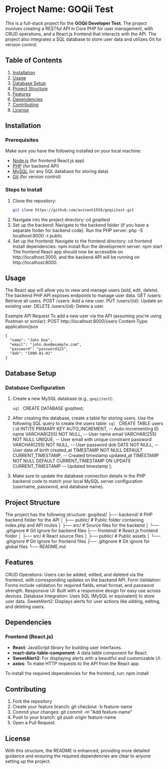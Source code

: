 # Project Name: GOQii Test

This is a full-stack project for the **GOQii Developer Test**. The project involves creating a RESTful API in Core PHP for user management, with CRUD operations, and a React.js frontend that interacts with the API. The project also integrates a SQL database to store user data and utilizes Git for version control.

## Table of Contents
1. [Installation](#installation)
2. [Usage](#usage)
3. [Database Setup](#database-setup)
4. [Project Structure](#project-structure)
5. [Features](#features)
6. [Dependencies](#dependencies)
7. [Contributing](#contributing)
8. [License](#license)

## Installation

### Prerequisites
Make sure you have the following installed on your local machine:

- [Node.js](https://nodejs.org/en/) (for frontend React.js app)
- [PHP](https://www.php.net/) (for backend API)
- [MySQL](https://www.mysql.com/) (or any SQL database for storing data)
- [Git](https://git-scm.com/) (for version control)

### Steps to Install

1. Clone the repository:
   ```bash
   git clone https://github.com/avinash1558/goqiitest.git
2. Navigate into the project directory:
   cd goqiitest
3. Set up the backend:
   Navigate to the backend folder (if you have a separate folder for backend code).
   Run the PHP server:
     php -S localhost:8000 -t public
4. Set up the frontend:
   Navigate to the frontend directory:
     cd frontend
   Install dependencies:
     npm install
   Run the development server:
     npm start
   The frontend React app should now be accessible on http://localhost:3000, and the backend API will be running on http://localhost:8000.

## Usage
The React app will allow you to view and manage users (add, edit, delete).
The backend PHP API exposes endpoints to manage user data.
  GET /users: Retrieve all users.
  POST /users: Add a new user.
  PUT /users/{id}: Update an existing user.
  DELETE /users/{id}: Delete a user.

  Example API Request
  To add a new user via the API (assuming you're using Postman or similar):
  POST http://localhost:8000/users
    Content-Type: application/json

    {
      "name": "John Doe",
      "email": "john.doe@example.com",
      "password": "password123",
      "dob": "1990-01-01"
    }

## Database Setup

### Database Configuration

1. Create a new MySQL database (e.g., `goqiitest`):
   
   ```sql ```
   CREATE DATABASE goqiitest;

2. After creating the database, create a table for storing users. Use the following SQL query to create the users table:
  ```sql ```
  CREATE TABLE users (
    id INT(11) PRIMARY KEY AUTO_INCREMENT,         -- Auto-incrementing ID
    name VARCHAR(255) NOT NULL,                    -- User name
    email VARCHAR(255) NOT NULL UNIQUE,            -- User email with unique constraint
    password VARCHAR(255) NOT NULL,                -- User password
    dob DATE NOT NULL,                             -- User date of birth
    created_at TIMESTAMP NOT NULL DEFAULT CURRENT_TIMESTAMP,  -- Created timestamp
    updated_at TIMESTAMP NOT NULL DEFAULT CURRENT_TIMESTAMP ON UPDATE CURRENT_TIMESTAMP  -- Updated timestamp
  );

3. Make sure to update the database connection details in the PHP backend code to match your local MySQL server configuration (username, password, and database name).


## Project Structure
The project has the following structure:
goqiitest/
├── backend/                  # PHP backend folder for the API
│   ├── public/               # Public folder containing index.php and API routes
│   ├── src/                  # Source files for the backend
│   └── .gitignore            # Git ignore for backend files
├── frontend/                 # React.js frontend folder
│   ├── src/                  # React source files
│   ├── public/               # Public assets
│   └── .gitignore            # Git ignore for frontend files
├── .gitignore                # Git ignore for global files
└── README.md  

## Features
CRUD Operations: Users can be added, edited, and deleted via the frontend, with corresponding updates on the backend API.
Form Validation: Forms include validation for required fields, email format, and password strength.
Responsive UI: Built with a responsive design for easy use across devices.
Database Integration: Uses SQL (MySQL or equivalent) to store user data.
SweetAlert2: Displays alerts for user actions like adding, editing, and deleting users.

## Dependencies

### Frontend (React.js)
- **React**: JavaScript library for building user interfaces.
- **react-data-table-component**: A data table component for React.
- **SweetAlert2**: For displaying alerts with a beautiful and customizable UI.
- **axios**: To make HTTP requests to the API from the React app.

To install the required dependencies for the frontend, run:
npm install

## Contributing
1. Fork the repository
2. Create your feature branch:
   git checkout -b feature-name
3. Commit your changes:
   git commit -m "Add feature-name"
4. Push to your branch:
   git push origin feature-name
5. Open a Pull Request.

## License
With this structure, the README is enhanced, providing more detailed guidance and ensuring the required dependencies are clear to anyone setting up the project.

